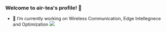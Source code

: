 ### Welcome to air-tea's profile! :ocean:

- 🔭 I’m currently working on Wireless Communication, Edge Intellegnece and Optimization
![](https://raw.githubusercontent.com/air-tea/air-tea/main/assets/github-contribution-grid-snake.svg)
